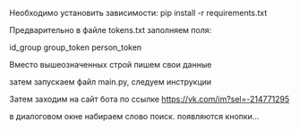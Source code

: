 
Необходимо установить зависимости:  pip install -r requirements.txt


Предварительно в файле tokens.txt заполняем поля: 

id_group
group_token
person_token

Вместо  вышеозначенных строй пишем свои данные

затем запускаем файл main.py, следуем инструкции

Затем заходим на сайт бота по ссылке https://vk.com/im?sel=-214771295 

в диалоговом окне набираем слово поиск. появляются кнопки...